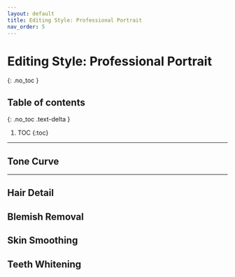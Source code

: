```yaml
---
layout: default
title: Editing Style: Professional Portrait
nav_order: 5
---
```


# Editing Style: Professional Portrait
{: .no_toc }

## Table of contents
{: .no_toc .text-delta }

1. TOC
{:toc}

---

## Tone Curve


---

## Hair Detail

## Blemish Removal

## Skin Smoothing

## Teeth Whitening

